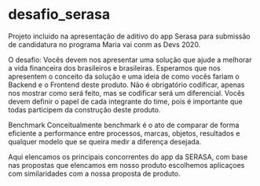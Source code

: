 # desafio_serasa 

Projeto incluido na apresentação de aditivo do app Serasa para submissão de candidatura no programa Maria vai conm as Devs 2020.

O desafio:
Vocês devem nos apresentar uma solução que ajude a melhorar a vida financeira dos brasileiros e brasileiras. Esperamos que nos apresentem o conceito da solução e uma ideia de como vocês fariam o Backend e o Frontend deste produto. Não é obrigatório codificar, apenas nos mostrar como será feito, mas se codificar será um diferencial. Vocês devem definir o papel de cada integrante do time, pois é importante que todas participem da construção deste produto.

Benchmark
Conceitualmente benchmark é o ato de comparar de forma eficiente a performance entre processos, marcas, objetos, resultados e qualquer modelo que se queira medir a diferença desejada.

Aqui elencamos os principais concorrentes do app da SERASA, com base nas propostas que elencamos em nosso produto escolhemos aplicaçoes com similaridades com a nossa proposta de produto.
